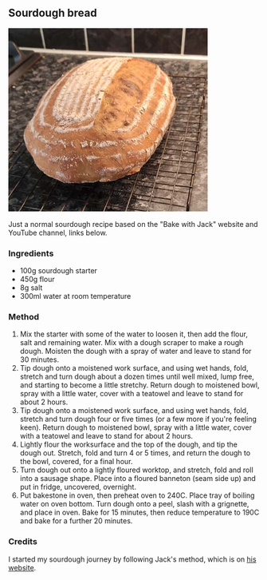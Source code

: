 ## Sourdough bread
![Picture of sourdough loaf](assets/images/sourdough.jpg)

Just a normal sourdough recipe based on the "Bake with Jack" website and YouTube channel, links below.

### Ingredients
- 100g sourdough starter 
- 450g flour 
- 8g salt 
- 300ml water at room temperature 

### Method
1. Mix the starter with some of the water to loosen it, then add the flour, salt and remaining water. Mix with a dough scraper to make a rough dough. Moisten the dough with a spray of water and leave to stand for 30 minutes. 
2. Tip dough onto a moistened work surface, and using wet hands, fold, stretch and turn dough about a dozen times until well mixed, lump free, and starting to become a little stretchy. Return dough to moistened bowl, spray with a little water, cover with a teatowel and leave to stand for about 2 hours.
3. Tip dough onto a moistened work surface, and using wet hands, fold, stretch and turn dough four or five times (or a few more if you're feeling keen). Return dough to moistened bowl, spray with a little water, cover with a teatowel and leave to stand for about 2 hours.
4. Lightly flour the worksurface and the top of the dough, and tip the dough out. Stretch, fold and turn 4 or 5 times, and return the dough to the bowl, covered, for a final hour.
5. Turn dough out onto a lightly floured worktop, and stretch, fold and roll into a sausage shape. Place into a floured banneton (seam side up) and put in fridge, uncovered, overnight.
6. Put bakestone in oven, then preheat oven to 240C. Place tray of boiling water on oven bottom. Turn dough onto a peel, slash with a grignette, and place in oven. Bake for 15 minutes, then reduce temperature to 190C and bake for a further 20 minutes.

### Credits
I started my sourdough journey by following Jack's method, which is on [his website](https://www.bakewithjack.co.uk/videos/2019/6/6/bread-tip-101-beginners-sourdough-loaf-start-to-finish).
